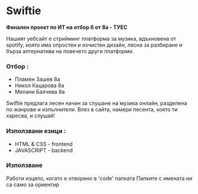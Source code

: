 # Swiftie
**Финален проект по ИТ на отбор 6 от 8а - ТУЕС**

Нашият уебсайт е стрийминг платформа за музика, вдъхновена от spotify, която има опростен и изчистен дизайн, лесна за разбиране и бърза алтернатива на повечето други платформи.

### Отбор :
  * Пламен Зашев 8а
  * Никол Кацарова 8а
  * Мелани Балчева 8а

Swiftie предлага лесен начин за слушане на музика онлайн, разделена по жанрове и изпълнители.
Влез в сайта, намери песента, която ти харесва, и слушай!

### Използвани езици :
  - HTML & CSS - frontend
  - JAVASCRIPT - backend

### Използване
Работи изцяло, когато е отворено в 'code' папката
Папките с имената ни са само за ориентир

